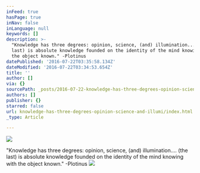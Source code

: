 ```yaml
---
inFeed: true
hasPage: true
inNav: false
inLanguage: null
keywords: []
description: >-
  "Knowledge has three degrees: opinion, science, (and) illumination.... (the
  last) is absolute knowledge founded on the identity of the mind knowing with
  the object known." -Plotinus
datePublished: '2016-07-22T03:35:58.134Z'
dateModified: '2016-07-22T03:34:53.654Z'
title: ''
author: []
via: {}
sourcePath: _posts/2016-07-22-knowledge-has-three-degrees-opinion-science-and-illumi.md
authors: []
publisher: {}
starred: false
url: knowledge-has-three-degrees-opinion-science-and-illumi/index.html
_type: Article

---
```

![](https://the-grid-user-content.s3-us-west-2.amazonaws.com/0b0c67e4-d314-4ff0-a22c-c7d065c8fcfc.jpg)

"Knowledge has three degrees: opinion, science, (and) illumination.... (the last) is absolute knowledge founded on the identity of the mind knowing with the object known." -Plotinus
![](https://the-grid-user-content.s3-us-west-2.amazonaws.com/8a481356-2070-41ca-be04-6b85a70f34f0.jpg)